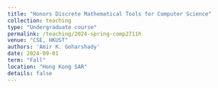 ```yaml
---
title: "Honors Discrete Mathematical Tools for Computer Science"
collection: teaching
type: "Undergraduate course"
permalink: /teaching/2024-spring-comp2711h
venue: "CSE, HKUST"
authors: 'Amir K. Goharshady'
date: 2024-09-01
term: "Fall"
location: "Hong Kong SAR"
details: false
---
```




